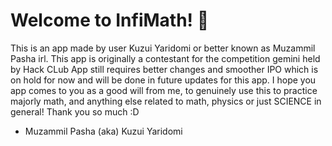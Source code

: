 # Welcome to InfiMath! 👋
This is an app made by user Kuzui Yaridomi or better known as Muzammil Pasha irl.
This app is originally a contestant for the competition gemini held by Hack CLub
App still requires better changes and smoother IPO which is on hold for now and will be done in future updates for this app.
I hope you app comes to you as a good will from me, to genuinely use this to practice majorly math, and anything else related to math, physics or just SCIENCE in general!
Thank you so much :D
- Muzammil Pasha (aka) Kuzui Yaridomi
